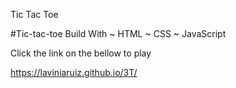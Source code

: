 Tic Tac Toe

#Tic-tac-toe
Build With
~ HTML
~ CSS
~ JavaScript


Click the link on the bellow to play

https://laviniaruiz.github.io/3T/
